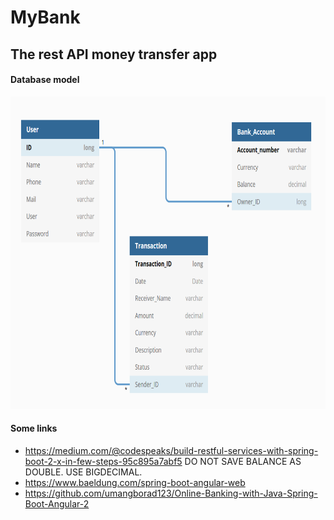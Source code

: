 # MyBank 
## The rest API money transfer app

#### Database model

 <img src="https://github.com/mancio/MyBank/blob/master/diagrams/database.PNG" 
 alt="Bank Database model" height="500" width="700"> 

#### Some links
- https://medium.com/@codespeaks/build-restful-services-with-spring-boot-2-x-in-few-steps-95c895a7abf5
  DO NOT SAVE BALANCE AS DOUBLE. USE BIGDECIMAL.
- https://www.baeldung.com/spring-boot-angular-web
- https://github.com/umangborad123/Online-Banking-with-Java-Spring-Boot-Angular-2

